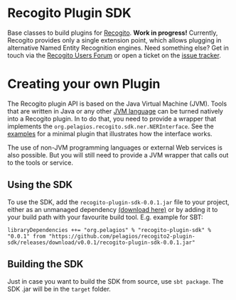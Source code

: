 # Recogito Plugin SDK

Base classes to build plugins for [Recogito](http://github.com/pelagios/recogito2).
__Work in progress!__ Currently, Recogito provides only a single extension point, which
allows plugging in alternative Named Entity Recognition engines. Need something else?
Get in touch via the [Recogito Users Forum](http://commons.pelagios.org/groups/recogito-users/)
or open a ticket on the [issue tracker](https://github.com/pelagios/recogito2-plugin-sdk/issues).

# Creating your own Plugin

The Recogito plugin API is based on the Java Virtual Machine (JVM). Tools that are written in Java
or any other [JVM language](https://en.wikipedia.org/wiki/List_of_JVM_languages) can be turned
natively into a Recogito plugin. In to do that, you need to provide a wrapper that implements the
`org.pelagios.recogito.sdk.ner.NERInterface`. See the
[examples](https://github.com/pelagios/recogito2-plugin-sdk/tree/master/src/main/java/org/pelagios/recogito/sdk/examples/ner)
for a minimal plugin that illustrates how the interface works.

The use of non-JVM programming languages or external Web services is also possible. But you will
still need to provide a JVM wrapper that calls out to the tools or service.

## Using the SDK

To use the SDK, add the `recogito-plugin-sdk-0.0.1.jar` file to your project, either as an
unmanaged dependency [(download here)](https://github.com/pelagios/recogito2-plugin-sdk/releases/download/v0.0.1/recogito-plugin-sdk-0.0.1.jar)
or by adding it to your build path with your favourite build tool. E.g. example for SBT:

```
libraryDependencies ++= "org.pelagios" % "recogito-plugin-sdk" % "0.0.1" from "https://github.com/pelagios/recogito2-plugin-sdk/releases/download/v0.0.1/recogito-plugin-sdk-0.0.1.jar"
 ```

## Building the SDK

Just in case you want to build the SDK from source, use `sbt package`. The SDK .jar will be
in the `target` folder.
